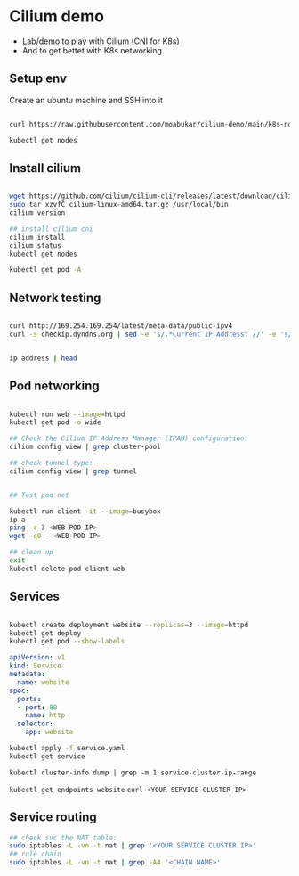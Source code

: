 # Cilium demo

- Lab/demo to play with Cilium (CNI for K8s)
- And to get bettet with K8s networking.


## Setup env

Create an ubuntu machine and SSH into it

```bash

curl https://raw.githubusercontent.com/moabukar/cilium-demo/main/k8s-no-cni.sh | sh

kubectl get nodes
```

## Install cilium

```bash

wget https://github.com/cilium/cilium-cli/releases/latest/download/cilium-linux-amd64.tar.gz
sudo tar xzvfC cilium-linux-amd64.tar.gz /usr/local/bin
cilium version

## install cilium cni
cilium install
cilium status
kubectl get nodes

kubectl get pod -A

```

## Network testing

```bash

curl http://169.254.169.254/latest/meta-data/public-ipv4
curl -s checkip.dyndns.org | sed -e 's/.*Current IP Address: //' -e 's/<.*$//'


ip address | head

```

## Pod networking

```bash

kubectl run web --image=httpd
kubectl get pod -o wide

## Check the Cilium IP Address Manager (IPAM) configuration:
cilium config view | grep cluster-pool

## check tunnel type:
cilium config view | grep tunnel


## Test pod net

kubectl run client -it --image=busybox
ip a
ping -c 3 <WEB POD IP>
wget -qO - <WEB POD IP>

## clean up
exit
kubectl delete pod client web


```


## Services

```bash

kubectl create deployment website --replicas=3 --image=httpd
kubectl get deploy
kubectl get pod --show-labels
```

```yaml
apiVersion: v1
kind: Service
metadata:
  name: website
spec:
  ports:
  - port: 80
    name: http
  selector:
    app: website

```

```bash
kubectl apply -f service.yaml
kubectl get service

```

`kubectl cluster-info dump | grep -m 1 service-cluster-ip-range`


`kubectl get endpoints website`
`curl <YOUR SERVICE CLUSTER IP>`

## Service routing

```bash
## check svc the NAT table:
sudo iptables -L -vn -t nat | grep '<YOUR SERVICE CLUSTER IP>'
## rule chain
sudo iptables -L -vn -t nat | grep -A4 '<CHAIN NAME>'


```

